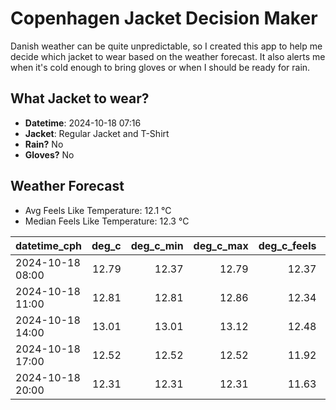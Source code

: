 
# Copenhagen Jacket Decision Maker

Danish weather can be quite unpredictable, so I created this app to help me decide which jacket to wear based on the weather forecast. 
It also alerts me when it's cold enough to bring gloves or when I should be ready for rain.

## What Jacket to wear?

- **Datetime**: 2024-10-18 07:16
- **Jacket**: Regular Jacket and T-Shirt
- **Rain?** No
- **Gloves?** No

## Weather Forecast
- Avg Feels Like Temperature: 12.1 °C
- Median Feels Like Temperature: 12.3 °C

| datetime_cph     |   deg_c |   deg_c_min |   deg_c_max |   deg_c_feels | weather   | wind   | rain   |
|:-----------------|--------:|------------:|------------:|--------------:|:----------|:-------|:-------|
| 2024-10-18 08:00 |   12.79 |       12.37 |       12.79 |         12.37 | Clouds    | Low    | None   |
| 2024-10-18 11:00 |   12.81 |       12.81 |       12.86 |         12.34 | Clouds    | Low    | None   |
| 2024-10-18 14:00 |   13.01 |       13.01 |       13.12 |         12.48 | Clouds    | Low    | None   |
| 2024-10-18 17:00 |   12.52 |       12.52 |       12.52 |         11.92 | Clouds    | Low    | None   |
| 2024-10-18 20:00 |   12.31 |       12.31 |       12.31 |         11.63 | Clouds    | Low    | None   |
        
